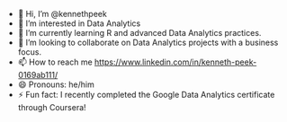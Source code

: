 - 👋 Hi, I’m @kennethpeek
- 👀 I’m interested in Data Analytics
- 🌱 I’m currently learning R and advanced Data Analytics practices.
- 💞️ I’m looking to collaborate on Data Analytics projects with a business focus.
- 📫 How to reach me https://www.linkedin.com/in/kenneth-peek-0169ab111/
- 😄 Pronouns: he/him
- ⚡ Fun fact: I recently completed the Google Data Analytics certificate through Coursera!

<!---
kennethpeek/kennethpeek is a ✨ special ✨ repository because its `README.md` (this file) appears on your GitHub profile.
You can click the Preview link to take a look at your changes.
--->
